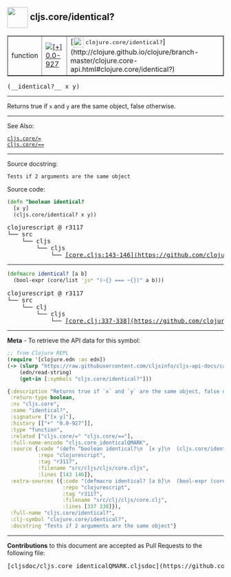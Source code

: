## <img width="48px" valign="middle" src="http://i.imgur.com/Hi20huC.png"> cljs.core/identical?

 <table border="1">
<tr>

<td>function</td>
<td><a href="https://github.com/cljsinfo/cljs-api-docs/tree/0.0-927"><img valign="middle" alt="[+] 0.0-927" src="https://img.shields.io/badge/+-0.0--927-lightgrey.svg"></a> </td>
<td>
[<img height="24px" valign="middle" src="http://i.imgur.com/1GjPKvB.png"> <samp>clojure.core/identical?</samp>](http://clojure.github.io/clojure/branch-master/clojure.core-api.html#clojure.core/identical?)
</td>
</tr>
</table>

 <samp>
(__identical?__ x y)<br>
</samp>

---

Returns true if `x` and `y` are the same object, false otherwise.

---


See Also:

[`cljs.core/=`](cljs.core_EQ.md)<br>
[`cljs.core/==`](cljs.core_EQEQ.md)<br>

---

Source docstring:

```
Tests if 2 arguments are the same object
```

Source code:

```clj
(defn ^boolean identical?
  [x y]
  (cljs.core/identical? x y))
```

 <pre>
clojurescript @ r3117
└── src
    └── cljs
        └── cljs
            └── <ins>[core.cljs:143-146](https://github.com/clojure/clojurescript/blob/r3117/src/cljs/cljs/core.cljs#L143-L146)</ins>
</pre>


---

```clj
(defmacro identical? [a b]
  (bool-expr (core/list 'js* "(~{} === ~{})" a b)))
```

 <pre>
clojurescript @ r3117
└── src
    └── clj
        └── cljs
            └── <ins>[core.clj:337-338](https://github.com/clojure/clojurescript/blob/r3117/src/clj/cljs/core.clj#L337-L338)</ins>
</pre>

---

__Meta__ - To retrieve the API data for this symbol:

```clj
;; from Clojure REPL
(require '[clojure.edn :as edn])
(-> (slurp "https://raw.githubusercontent.com/cljsinfo/cljs-api-docs/catalog/cljs-api.edn")
    (edn/read-string)
    (get-in [:symbols "cljs.core/identical?"]))
```

```clj
{:description "Returns true if `x` and `y` are the same object, false otherwise.",
 :return-type boolean,
 :ns "cljs.core",
 :name "identical?",
 :signature ["[x y]"],
 :history [["+" "0.0-927"]],
 :type "function",
 :related ["cljs.core/=" "cljs.core/=="],
 :full-name-encode "cljs.core_identicalQMARK",
 :source {:code "(defn ^boolean identical?\n  [x y]\n  (cljs.core/identical? x y))",
          :repo "clojurescript",
          :tag "r3117",
          :filename "src/cljs/cljs/core.cljs",
          :lines [143 146]},
 :extra-sources ({:code "(defmacro identical? [a b]\n  (bool-expr (core/list 'js* \"(~{} === ~{})\" a b)))",
                  :repo "clojurescript",
                  :tag "r3117",
                  :filename "src/clj/cljs/core.clj",
                  :lines [337 338]}),
 :full-name "cljs.core/identical?",
 :clj-symbol "clojure.core/identical?",
 :docstring "Tests if 2 arguments are the same object"}

```

---

__Contributions__ to this document are accepted as Pull Requests to the following file:

 <pre>
[cljsdoc/cljs.core_identicalQMARK.cljsdoc](https://github.com/cljsinfo/cljs-api-docs/blob/master/cljsdoc/cljs.core_identicalQMARK.cljsdoc)
</pre>

